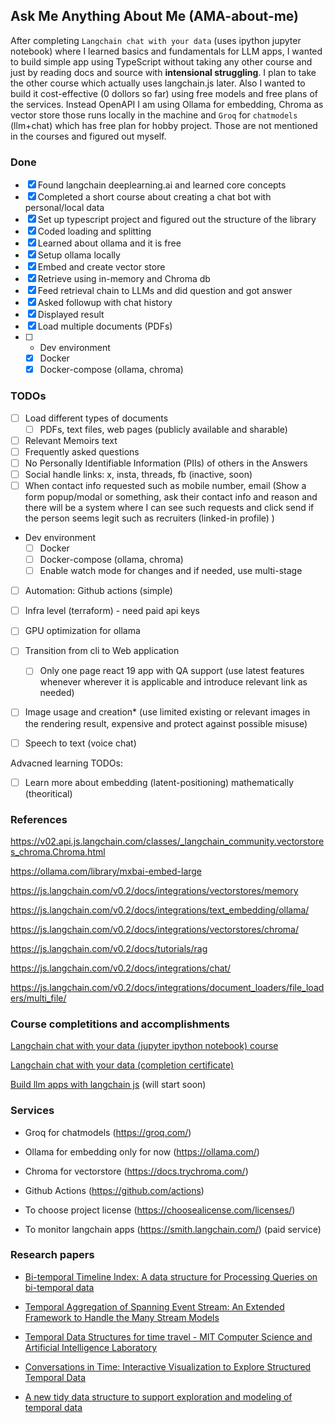## Ask Me Anything About Me (AMA-about-me)

After completing `Langchain chat with your data` (uses ipython jupyter notebook) where I learned basics and fundamentals for LLM apps, I wanted to build simple app using TypeScript without taking any other course and just by reading docs and source with **intensional struggling**. I plan to take the other course which actually uses langchain.js later. Also I wanted to build it cost-effective (0 dollors so far) using free models and free plans of the services. Instead OpenAPI I am using Ollama for embedding, Chroma as vector store those runs locally in the machine and `Groq` for `chatmodels` (llm+chat) which has free plan for hobby project. Those are not mentioned in the courses and figured out myself.

### Done

- [x] Found langchain deeplearning.ai and learned core concepts
- [x] Completed a short course about creating a chat bot with personal/local data
- [x] Set up typescript project and figured out the structure of the library
- [x] Coded loading and splitting
- [x] Learned about ollama and it is free
- [x] Setup ollama locally
- [x] Embed and create vector store
- [x] Retrieve using in-memory and Chroma db
- [x] Feed retrieval chain to LLMs and did question and got answer
- [x] Asked followup with chat history
- [x] Displayed result
- [x] Load multiple documents (PDFs)
- [ ] - Dev environment
  - [x] Docker
  - [x] Docker-compose (ollama, chroma)

### TODOs

- [ ] Load different types of documents
  - [ ] PDFs, text files, web pages (publicly available and sharable)
- [ ] Relevant Memoirs text
- [ ] Frequently asked questions
- [ ] No Personally Identifiable Information (PIIs) of others in the
      Answers
- [ ] Social handle links: x, insta, threads, fb (inactive, soon)
- [ ] When contact info requested such as mobile number, email (Show a form popup/modal or something, ask their contact info and reason and there will be a system where I can see such requests and click send if the person seems legit such as recruiters (linked-in profile) )

- Dev environment
  - [ ] Docker
  - [ ] Docker-compose (ollama, chroma)
  - [ ] Enable watch mode for changes and if needed, use multi-stage
- [ ] Automation: Github actions (simple)
- [ ] Infra level (terraform) - need paid api keys
- [ ] GPU optimization for ollama
- [ ] Transition from cli to Web application

  - [ ] Only one page react 19 app with QA support (use latest features whenever wherever it is applicable and introduce relevant link as needed)

- [ ] Image usage and creation\* (use limited existing or relevant images in the rendering result, expensive and protect against possible misuse)
- [ ] Speech to text (voice chat)

Advacned learning TODOs:

- [ ] Learn more about embedding (latent-positioning) mathematically (theoritical)

### References

https://v02.api.js.langchain.com/classes/_langchain_community.vectorstores_chroma.Chroma.html

https://ollama.com/library/mxbai-embed-large

https://js.langchain.com/v0.2/docs/integrations/vectorstores/memory

https://js.langchain.com/v0.2/docs/integrations/text_embedding/ollama/

https://js.langchain.com/v0.2/docs/integrations/vectorstores/chroma/

https://js.langchain.com/v0.2/docs/tutorials/rag

https://js.langchain.com/v0.2/docs/integrations/chat/

https://js.langchain.com/v0.2/docs/integrations/document_loaders/file_loaders/multi_file/

### Course completitions and accomplishments

[Langchain chat with your data (jupyter ipython notebook) course](https://learn.deeplearning.ai/courses/langchain-chat-with-your-data/lesson/1/introduction)

[Langchain chat with your data (completion certificate)](https://learn.deeplearning.ai/accomplishments/f72f24f1-9ad2-4bc0-b8c2-33cbecb81ec2?usp=sharing)

[Build llm apps with langchain js](https://learn.deeplearning.ai/courses/build-llm-apps-with-langchain-js/lesson/1/introduction) (will start soon)

### Services

- Groq for chatmodels (https://groq.com/)
- Ollama for embedding only for now (https://ollama.com/)
- Chroma for vectorstore (https://docs.trychroma.com/)
- Github Actions (https://github.com/actions)

- To choose project license (https://choosealicense.com/licenses/)
- To monitor langchain apps (https://smith.langchain.com/) (paid service)

### Research papers

- [Bi-temporal Timeline Index: A data structure for Processing Queries on bi-temporal data](https://www.researchgate.net/publication/282921787_Bi-temporal_Timeline_Index_A_data_structure_for_Processing_Queries_on_bi-temporal_data)

- [Temporal Aggregation of Spanning Event Stream: An Extended Framework to Handle the Many Stream Models](https://www.researchgate.net/publication/354241624_Temporal_Aggregation_of_Spanning_Event_Stream_An_Extended_Framework_to_Handle_the_Many_Stream_Models)
- [Temporal Data Structures for time travel - MIT Computer Science and Artificial Intelligence Laboratory](https://courses.csail.mit.edu/6.851/spring07/scribe/lec07.pdf)
- [Conversations in Time: Interactive Visualization to Explore Structured Temporal Data](https://rjournal.github.io/articles/RJ-2021-050/RJ-2021-050.pdf)
- [A new tidy data structure to support exploration and modeling of temporal data](https://arxiv.org/pdf/1901.10257v2)
